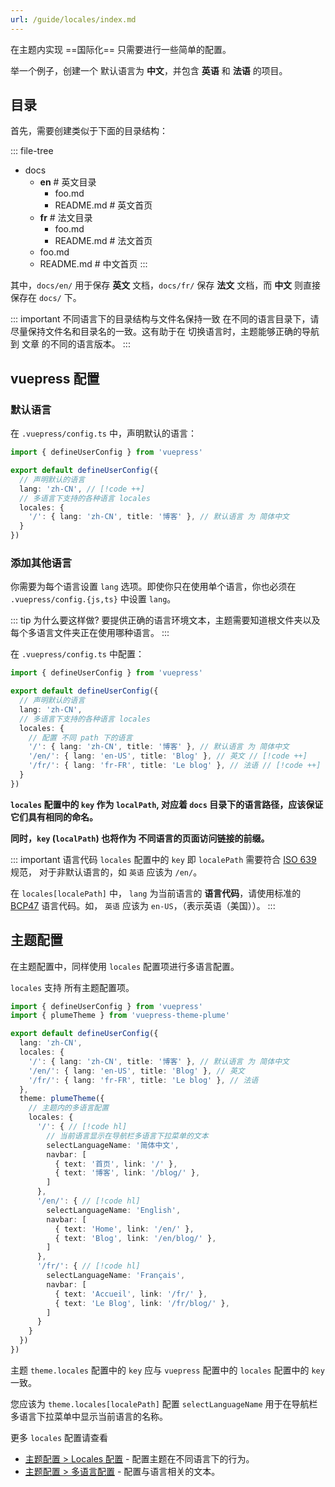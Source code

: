 ```yaml
---
url: /guide/locales/index.md
---
```

在主题内实现 ==国际化== 只需要进行一些简单的配置。

举一个例子，创建一个 默认语言为 **中文**，并包含 **英语** 和 **法语** 的项目。

## 目录

首先，需要创建类似于下面的目录结构：

::: file-tree

* docs
  * **en**  # 英文目录
    * foo.md
    * README.md  # 英文首页
  * **fr**  # 法文目录
    * foo.md
    * README.md  # 法文首页
  * foo.md
  * README.md  # 中文首页
    :::

其中，`docs/en/` 用于保存 **英文** 文档，`docs/fr/` 保存 **法文** 文档，而 **中文** 则直接保存在 `docs/` 下。

::: important 不同语言下的目录结构与文件名保持一致
在不同的语言目录下，请尽量保持文件名和目录名的一致。这有助于在 切换语言时，主题能够正确的导航到 文章
的不同的语言版本。
:::

## vuepress 配置

### 默认语言

在 `.vuepress/config.ts` 中，声明默认的语言：

```ts title=".vuepress/config.ts" twoslash
import { defineUserConfig } from 'vuepress'

export default defineUserConfig({
  // 声明默认的语言
  lang: 'zh-CN', // [!code ++]
  // 多语言下支持的各种语言 locales
  locales: {
    '/': { lang: 'zh-CN', title: '博客' }, // 默认语言 为 简体中文
  }
})
```

### 添加其他语言

你需要为每个语言设置 `lang` 选项。即使你只在使用单个语言，你也必须在 `.vuepress/config.{js,ts}` 中设置 `lang`。

::: tip 为什么要这样做?
要提供正确的语言环境文本，主题需要知道根文件夹以及每个多语言文件夹正在使用哪种语言。
:::

在 `.vuepress/config.ts` 中配置：

```ts title=".vuepress/config.ts" twoslash
import { defineUserConfig } from 'vuepress'

export default defineUserConfig({
  // 声明默认的语言
  lang: 'zh-CN',
  // 多语言下支持的各种语言 locales
  locales: {
    // 配置 不同 path 下的语言
    '/': { lang: 'zh-CN', title: '博客' }, // 默认语言 为 简体中文
    '/en/': { lang: 'en-US', title: 'Blog' }, // 英文 // [!code ++]
    '/fr/': { lang: 'fr-FR', title: 'Le blog' }, // 法语 // [!code ++]
  }
})
```

**`locales` 配置中的 `key` 作为 `localPath`, 对应着 `docs` 目录下的语言路径，应该保证它们具有相同的命名。**

**同时，`key` (`localPath`) 也将作为 不同语言的页面访问链接的前缀。**

::: important 语言代码
`locales` 配置中的 `key` 即 `localePath` 需要符合 [ISO 639](https://zh.wikipedia.org/wiki/ISO_639-1) 规范，
对于非默认语言的，如 `英语` 应该为 `/en/`。

在 `locales[localePath]` 中， `lang` 为当前语言的 **语言代码**，请使用标准的 [BCP47](https://www.ietf.org/rfc/bcp/bcp47.txt) 语言代码。如， `英语` 应该为 `en-US`，（表示英语（美国））。
:::

## 主题配置

在主题配置中，同样使用 `locales` 配置项进行多语言配置。

`locales` 支持 所有主题配置项。

```ts title=".vuepress/config.ts" twoslash
import { defineUserConfig } from 'vuepress'
import { plumeTheme } from 'vuepress-theme-plume'

export default defineUserConfig({
  lang: 'zh-CN',
  locales: {
    '/': { lang: 'zh-CN', title: '博客' }, // 默认语言 为 简体中文
    '/en/': { lang: 'en-US', title: 'Blog' }, // 英文
    '/fr/': { lang: 'fr-FR', title: 'Le blog' }, // 法语
  },
  theme: plumeTheme({
    // 主题内的多语言配置
    locales: {
      '/': { // [!code hl]
        // 当前语言显示在导航栏多语言下拉菜单的文本
        selectLanguageName: '简体中文',
        navbar: [
          { text: '首页', link: '/' },
          { text: '博客', link: '/blog/' },
        ]
      },
      '/en/': { // [!code hl]
        selectLanguageName: 'English',
        navbar: [
          { text: 'Home', link: '/en/' },
          { text: 'Blog', link: '/en/blog/' },
        ]
      },
      '/fr/': { // [!code hl]
        selectLanguageName: 'Français',
        navbar: [
          { text: 'Accueil', link: '/fr/' },
          { text: 'Le Blog', link: '/fr/blog/' },
        ]
      }
    }
  })
})
```

主题 `theme.locales` 配置中的 `key` 应与 `vuepress` 配置中的 `locales` 配置中的 `key` 一致。

您应该为 `theme.locales[localePath]` 配置 `selectLanguageName` 用于在导航栏多语言下拉菜单中显示当前语言的名称。

更多 `locales` 配置请查看

* [主题配置 > Locales 配置](../../config/theme.md#locale-配置) - 配置主题在不同语言下的行为。
* [主题配置 > 多语言配置](../../config/locales.md) - 配置与语言相关的文本。
